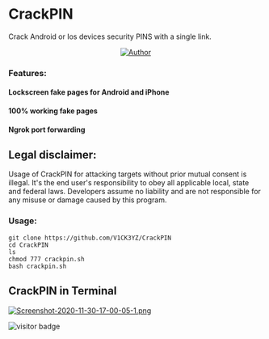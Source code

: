 # CrackPIN

Crack Android or Ios devices security PINS with a single link.

<p align="center">
<a href="https://github.com/V1CK3YZ"><img title="Author" src="https://img.shields.io/badge/Author-V1CK3Y2-red.svg?style=for-the-badge&logo=github"></a>
</p>

### Features:

#### Lockscreen fake pages for Android and iPhone
#### 100% working fake pages
#### Ngrok port forwarding

## Legal disclaimer:

Usage of CrackPIN for attacking targets without prior mutual consent is illegal. It's the end user's responsibility to obey all applicable local, state and federal laws. Developers assume no liability and are not responsible for any misuse or damage caused by this program. 

### Usage:
```
git clone https://github.com/V1CK3YZ/CrackPIN
cd CrackPIN
ls
chmod 777 crackpin.sh
bash crackpin.sh
```
## CrackPIN in Terminal

[![Screenshot-2020-11-30-17-00-05-1.png](https://i.postimg.cc/ZKvx8Cj8/Screenshot-2020-11-30-17-00-05-1.png)](https://postimg.cc/PPhDhfgJ)

<p>
<img src="https://visitor-badge.laobi.icu/badge?page_id=JasonJerry.lockphish" alt="visitor badge"/>
</p>
